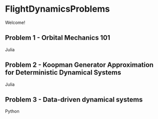 # FlightDynamicsProblems

Welcome! 


## Problem 1 - Orbital Mechanics 101

Julia 

## Problem 2 - Koopman Generator Approximation for Deterministic Dynamical Systems

Julia

## Problem 3 - Data-driven dynamical systems

Python